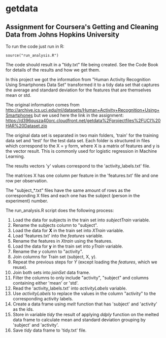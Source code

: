 # getdata
## Assignment for Coursera's Getting and Cleaning Data from Johns Hopkins University

To run the code just run in R:
```
source("run_analysis.R") 
```
The code should result in a "tidy.txt" file being created. See the Code Book for details of the results and how we get them.

In this project we got the information from "Human Activity Recognition Using Smartphones Data Set" transformed it to a tidy data set that captures the average and standard deviation for the features that are themselves mean or std.

The original information comes from http://archive.ics.uci.edu/ml/datasets/Human+Activity+Recognition+Using+Smartphones but we used here the link in the assignment: 
https://d396qusza40orc.cloudfront.net/getdata%2Fprojectfiles%2FUCI%20HAR%20Dataset.zip 

The original data set is separated in two main folders, 'train' for the training data set and 'test' for the test data set. Each folder is structured in files which correspond to the X = y form, where X is a matrix of features and y is the vector result. This is commonly used for logistic regression in Machine Learning. 

The results vectors 'y' values correspond to the 'activity_labels.txt' file.

The matrices X has one column per feature in the 'features.txt' file and one row per observation.

The "subject_*.txt" files have the same amount of rows as the corresponding X files and each one has the subject (person in the experiment) number.


The run_analysis.R script does the following process:

1. Load the data for subjects in the train set into _subjectTrain_ variable.
1. Rename the subjects column to "subject".
1. Load the data for __X__ in the train set into _XTrain_ variable.
1. Load 'features.txt' into the _features_ variable.
1. Rename the features in _Xtrain_ using the features.
1. Load the data for __y__ in the train set into _yTrain_ variable.
1. Rename the _y_ column to "activity".
1. Join columns for Train set (subject, X, y).
1. Repeat the previous steps for _Y_ (except loading the _features_, which we reuse).
1. Join both sets into _joinSet_ data frame.
1. Filter the columns to only include "activity", "subject" and columns containing either 'mean' or 'std'.
1. Read the 'activity_labels.txt' into _activityLabels_ variable.
1. Use _activityLabels_ to replace the values in the column "activity" to the corresponding activity labels.
1. Create a data frame using _melt_ function that has 'subject' and 'activity' as the ids.
1. Store in variable _tidy_ the result of applying _ddply_ function on the melted data frame to calculate mean and standard deviation grouping by 'subject' and 'activity'. 
1. Save _tidy_ data frame to 'tidy.txt' file.
